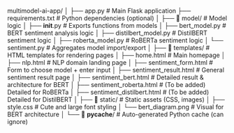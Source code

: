 multimodel-ai-app/
│
├── app.py                             # Main Flask application
├── requirements.txt                   # Python dependencies (optional)
│
├── 📁 model/                          # Model logic
│   ├── __init__.py                    # Exports functions from models
│   ├── bert_model.py                  # BERT sentiment analysis logic
│   ├── distilbert_model.py            # DistilBERT sentiment logic
│   ├── roberta_model.py              # RoBERTa sentiment logic
│   └── sentiment.py                   # Aggregates model import/export
│
├── 📁 templates/                      # HTML templates for rendering pages
│   ├── home.html                      # Main homepage
│   ├── nlp.html                       # NLP domain landing page
│   ├── sentiment_form.html           # Form to choose model + enter input
│   ├── sentiment_result.html         # General sentiment result page
│   ├── sentiment_bert.html           # Detailed result & architecture for BERT
│   ├── sentiment_roberta.html        # (To be added) Detailed for RoBERTa
│   ├── sentiment_distilbert.html     # (To be added) Detailed for DistilBERT
│
├── 📁 static/                         # Static assets (CSS, images)
│   ├── style.css                      # Cute and large font styling
│   └── bert_diagram.png              # Visual for BERT architecture
│
└── 📁 __pycache__/                    # Auto-generated Python cache (can ignore)
